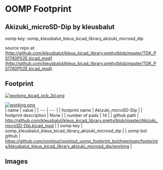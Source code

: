 # OOMP Footprint  
## Akizuki_microSD-Dip  by kleusbalut  
  
oomp key: oomp_kleusbalut_kleus_kicad_library_akizuki_microsd_dip  
  
source repo at: [http://github.com/kleusbalut/kleus_kicad_library.pretty/blob/master/TDK_PS1740P02E.kicad_mod](http://github.com/kleusbalut/kleus_kicad_library.pretty/blob/master/TDK_PS1740P02E.kicad_mod)  
## Footprint  
  
[![working_kicad_pcb_3d.png](working_kicad_pcb_3d_600.png)](working_kicad_pcb_3d.png)  
  
[![working.png](working_600.png)](working.png)  
| name | value | 
| --- | --- | 
| footprint name | Akizuki_microSD-Dip | 
| footprint description | None | 
| number of pads | 14 | 
| github path | http://github.com/kleusbalut/kleus_kicad_library.pretty/blob/master/Akizuki_microSD-Dip.kicad_mod | 
| oomp key | oomp_kleusbalut_kleus_kicad_library_akizuki_microsd_dip | 
| oomp bot github | https://github.com/oomlout/oomlout_oomp_footprint_bot/tree/main/footprints/kleusbalut_kleus_kicad_library_akizuki_microsd_dip/working | 
## Images  
